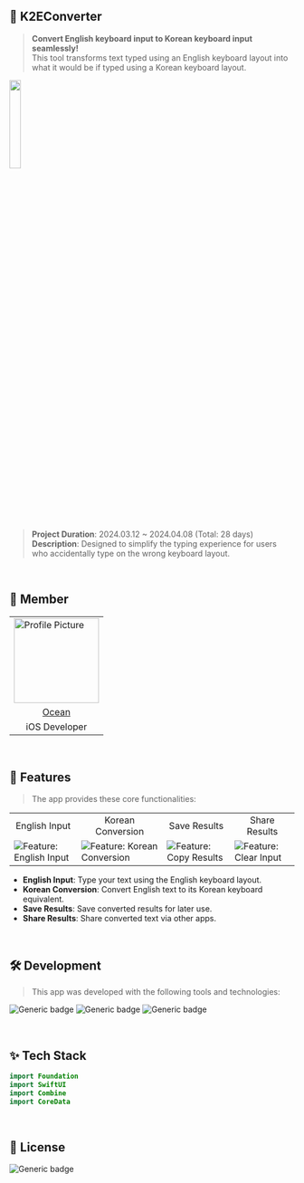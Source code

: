 ## 🔄 K2EConverter
> **Convert English keyboard input to Korean keyboard input seamlessly!**  
> This tool transforms text typed using an English keyboard layout into what it would be if typed using a Korean keyboard layout.  

<img src="https://github.com/user-attachments/assets/da663b42-bf95-4665-92fc-0b779bcbdfea" width="20%" height="20%">

</br>

> **Project Duration**: 2024.03.12 ~ 2024.04.08 (Total: 28 days)  
> **Description**: Designed to simplify the typing experience for users who accidentally type on the wrong keyboard layout.

</br>

## 👥 Member
<table>
    <td>
      <img src="https://avatars.githubusercontent.com/oceanooooo" alt="Profile Picture" style="width: 150px;">
    </td>
   <tr>
    <td align="center"><a href="https://github.com/oceanooooo"> Ocean </a></td>
   </tr> 
 <tr>
    <td align="center"> iOS Developer </td>
</tr> 
</table>

</br>

## 📱 Features
> The app provides these core functionalities:

<table>
 <tr>
    <td align="center"> English Input </td>
    <td align="center"> Korean Conversion </td>
    <td align="center"> Save Results </td>
    <td align="center"> Share Results </td>
    </tr> 
<td>
<img src="https://github.com/user-attachments/assets/a9db99c8-829b-408c-ae8f-efa4d9cf7d66" alt="Feature: English Input"></td>
<td>
<img src="https://github.com/user-attachments/assets/f17dda9c-7ea4-49fb-8ae1-f6541125520c" alt="Feature: Korean Conversion"></td>
<td>
<img src="https://github.com/user-attachments/assets/04f0ca97-5600-41c6-a24a-3f6fef499ce4" alt="Feature: Copy Results"></td>
<td>
<img src="https://github.com/user-attachments/assets/759570bc-0116-434d-90bc-5a01f3b4e5ea" alt="Feature: Clear Input"></td>
</table>

- **English Input**: Type your text using the English keyboard layout.
- **Korean Conversion**: Convert English text to its Korean keyboard equivalent.
- **Save Results**: Save converted results for later use.
- **Share Results**: Share converted text via other apps.

</br>

## 🛠️ Development
> This app was developed with the following tools and technologies:

![Generic badge](https://img.shields.io/badge/version-1.0.0-critical.svg)
![Generic badge](https://img.shields.io/badge/iOS-14+-green.svg)
![Generic badge](https://img.shields.io/badge/Xcode-15.3-blue.svg)

</br>

## ✨ Tech Stack
```swift
import Foundation
import SwiftUI
import Combine
import CoreData
```

</br>

## 🔏 License

![Generic badge](https://img.shields.io/badge/MITLicense-2.0-yellow.svg)
